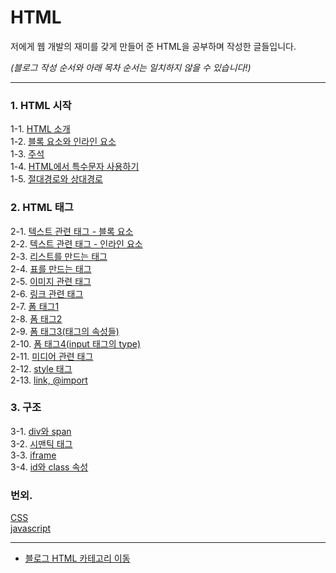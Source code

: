# HTML
저에게 웹 개발의 재미를 갖게 만들어 준 HTML을 공부하며 작성한 글들입니다.

<i>(블로그 작성 순서와 아래 목차 순서는 일치하지 않을 수 있습니다!)</i>

---
### 1. HTML 시작
1-1. [HTML 소개](https://velog.io/@bami/HTML-HTML-%EC%86%8C%EA%B0%9C-cmi71ck0) <br/>
1-2. [블록 요소와 인라인 요소](https://velog.io/@bami/HTML-%EB%B8%94%EB%A1%9D-%EC%9A%94%EC%86%8C%EC%99%80-%EC%9D%B8%EB%9D%BC%EC%9D%B8-%EC%9A%94%EC%86%8C) <br/>
1-3. [주석](https://velog.io/@bami/HTML-HTML-%EC%A3%BC%EC%84%9D) <br/>
1-4. [HTML에서 특수문자 사용하기](https://velog.io/@bami/HTML-%ED%8A%B9%EC%88%98%EB%AC%B8%EC%9E%90-%EC%9E%85%EB%A0%A5%ED%95%98%EA%B8%B0) <br/>
1-5. [절대경로와 상대경로](https://velog.io/@bami/%ED%8C%8C%EC%9D%BC-%EA%B2%BD%EB%A1%9C-%EC%A0%88%EB%8C%80-%EA%B2%BD%EB%A1%9C%EC%99%80-%EC%83%81%EB%8C%80-%EA%B2%BD%EB%A1%9C) <br/>

### 2. HTML 태그
2-1. [텍스트 관련 태그 - 블록 요소](https://velog.io/@bami/HTML-%ED%85%8D%EC%8A%A4%ED%8A%B8-%ED%83%9C%EA%B7%B8-%EB%B8%94%EB%A1%9D-%EC%9A%94%EC%86%8C) <br/>
2-2. [텍스트 관련 태그 - 인라인 요소](https://velog.io/@bami/HTML-%ED%85%8D%EC%8A%A4%ED%8A%B8-%ED%83%9C%EA%B7%B8-%EC%9D%B8%EB%9D%BC%EC%9D%B8-%EC%9A%94%EC%86%8C) <br/>
2-3. [리스트를 만드는 태그](https://velog.io/@bami/HTML-%EB%A6%AC%EC%8A%A4%ED%8A%B8-%EB%A7%8C%EB%93%A4%EA%B8%B0) <br/>
2-4. [표를 만드는 태그](https://velog.io/@bami/HTML-%ED%85%8C%EC%9D%B4%EB%B8%94%EA%B3%BC-%EA%B4%80%EB%A0%A8%EB%90%9C-%ED%83%9C%EA%B7%B8%EB%93%A4) <br/>
2-5. [이미지 관련 태그](https://velog.io/@bami/HTML-%EC%9D%B4%EB%AF%B8%EC%A7%80-%ED%83%9C%EA%B7%B8) <br/>
2-6. [링크 관련 태그](https://velog.io/@bami/HTML-%ED%95%98%EC%9D%B4%ED%8D%BC%EB%A7%81%ED%81%AC-%ED%83%9C%EA%B7%B8) <br/>
2-7. [폼 태그1](https://velog.io/@bami/HTML-%ED%8F%BC-%EC%9A%94%EC%86%8C-1) <br/>
2-8. [폼 태그2](https://velog.io/@bami/HTML-%ED%8F%BC-%EC%9A%94%EC%86%8C-2) <br/>
2-9. [폼 태그3(태그의 속성들)](https://velog.io/@bami/HTML-%ED%8F%BC-%EC%9A%94%EC%86%8C-3-%EC%86%8D%EC%84%B1) <br/>
2-10. [폼 태그4(input 태그의 type)](https://velog.io/@bami/HTML-%ED%8F%BC-%EC%9A%94%EC%86%8C-4-type-%EC%86%8D%EC%84%B1) <br/>
2-11. [미디어 관련 태그](https://velog.io/@bami/HTML-%EB%AF%B8%EB%94%94%EC%96%B4-%EA%B4%80%EB%A0%A8-%ED%83%9C%EA%B7%B8) <br/>
2-12. [style 태그](https://velog.io/@bami/HTML-style-%ED%83%9C%EA%B7%B8) <br/>
2-13. [link, @import](https://velog.io/@bami/HTML-link%ED%83%9C%EA%B7%B8%EB%A1%9C-%EC%99%B8%EB%B6%80-%ED%8C%8C%EC%9D%BC-%EC%82%BD%EC%9E%85%ED%95%98%EA%B8%B0) <br/>

### 3. 구조
3-1. [div와 span](https://velog.io/@bami/HTML-div%EC%99%80-span) <br/>
3-2. [시맨틱 태그](https://velog.io/@bami/HTML-%EC%8B%9C%EB%A7%A8%ED%8B%B1-%ED%83%9C%EA%B7%B8) <br/>
3-3. [iframe](https://velog.io/@bami/HTML-iframe) <br/>
3-4. [id와 class 속성](https://velog.io/@bami/HTML-id%EC%99%80-class) <br/>

### 번외.
[CSS](https://github.com/Bam-j/study-repo/blob/main/CSS.md) <br/>
[javascript](https://github.com/Bam-j/study-repo/blob/main/JAVASCRIPT.md) <br/>
<hr>

- [블로그 HTML 카테고리 이동](https://velog.io/@bami/series/HTML)